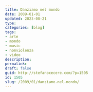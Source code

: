 ```yaml
---
title: Danziamo nel mondo
date: 2009-01-01
updated: 2023-08-21
type: 
categories: [blog]
tags:
- arte
- mondo
- music
- nonviolenza
- video
description: 
permalink: 
draft: false
guid: http://stefanocecere.com/?p=1505
id: 1505
slug: /2009/01/danziamo-nel-mondo/
---
```


